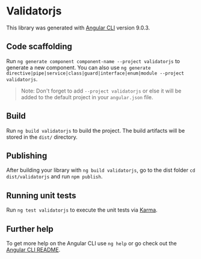 # Validatorjs

This library was generated with [Angular CLI](https://github.com/angular/angular-cli) version 9.0.3.

## Code scaffolding

Run `ng generate component component-name --project validatorjs` to generate a new component. You can also use `ng generate directive|pipe|service|class|guard|interface|enum|module --project validatorjs`.
> Note: Don't forget to add `--project validatorjs` or else it will be added to the default project in your `angular.json` file. 

## Build

Run `ng build validatorjs` to build the project. The build artifacts will be stored in the `dist/` directory.

## Publishing

After building your library with `ng build validatorjs`, go to the dist folder `cd dist/validatorjs` and run `npm publish`.

## Running unit tests

Run `ng test validatorjs` to execute the unit tests via [Karma](https://karma-runner.github.io).

## Further help

To get more help on the Angular CLI use `ng help` or go check out the [Angular CLI README](https://github.com/angular/angular-cli/blob/master/README.md).

